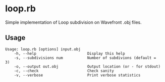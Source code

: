 loop.rb
=======

Simple implementation of Loop subdivision on Wavefront .obj files.

Usage
-----

    Usage: loop.rb [options] input.obj
        -h, --help                       Display this help
        -s, --subdivisions num           Number of subdivions (default = 3)
        -o, --output out.obj             Output location (or - for stdout)
        -c, --check                      Check sanity
        -v, --verbose                    Print verbose statistics

